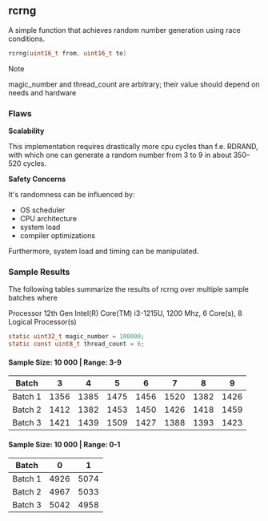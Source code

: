 ## rcrng

A simple function that achieves random number generation using race conditions.

```c
rcrng(uint16_t from, uint16_t to)
```

> [!NOTE]
> magic_number and thread_count are arbitrary; their value should depend on needs and hardware

### Flaws

**Scalability**

This implementation requires drastically more cpu cycles than f.e. RDRAND, with which one can generate a random number from 3 to 9 in about 350–520 cycles.

**Safety Concerns**

It's randomness can be influenced by: 

- OS scheduler
- CPU architecture 
- system load 
- compiler optimizations

Furthermore, system load and timing can be manipulated.

### Sample Results

The following tables summarize the results of rcrng over multiple sample batches where

Processor 12th Gen Intel(R) Core(TM) i3-1215U, 1200 Mhz, 6 Core(s), 8 Logical Processor(s)

```c
static uint32_t magic_number = 100000;
static const uint8_t thread_count = 6;
```

#### Sample Size: 10 000 | Range: 3-9

|Batch| 3   | 4   | 5   | 6   | 7   | 8   | 9   |
|-----|-----|-----|-----|-----|-----|-----|-----|
|Batch 1| 1356 | 1385 | 1475 | 1456 | 1520 | 1382 | 1426 |
|Batch 2| 1412 | 1382 | 1453 | 1450 | 1426 | 1418 | 1459 |
|Batch 3| 1421 | 1439 | 1509 | 1427 | 1388 | 1393 | 1423 |

#### Sample Size: 10 000 | Range: 0-1

|Batch| 0   | 1   |
|-----|-----|-----|
|Batch 1| 4926 | 5074 |
|Batch 2| 4967 | 5033 |
|Batch 3| 5042 | 4958 |